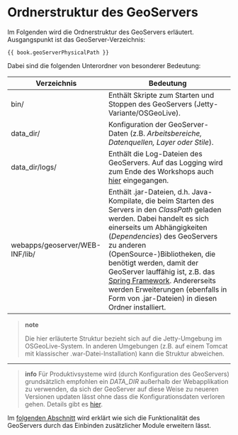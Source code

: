 # Ordnerstruktur des GeoServers

Im Folgenden wird die Ordnerstruktur des GeoServers erläutert. Ausgangspunkt
ist das GeoServer-Verzeichnis:

<pre><xmp style="margin:0; font-size: .85em;">{{ book.geoServerPhysicalPath }}
</xmp></pre>

Dabei sind die folgenden Unterordner von besonderer Bedeutung:


|Verzeichnis|Bedeutung|
|-----------|---------|
|bin/|Enthält Skripte zum Starten und Stoppen des GeoServers (Jetty-Variante/OSGeoLive).|
|data\_dir/|Konfiguration der GeoServer-Daten (z.B. *Arbeitsbereiche, Datenquellen, Layer oder Stile*).|
|data\_dir/logs/|Enthält die Log-Dateien des GeoServers. Auf das Logging wird zum Ende des Workshops auch [hier](../troubleshooting/logging.md) eingegangen.|
|webapps/geoserver/WEB-INF/lib/|Enthält .jar-Dateien, d.h. Java-Kompilate, die beim Starten des Servers in den *ClassPath* geladen werden. Dabei handelt es sich einerseits um Abhängigkeiten (*Dependencies*) des GeoServers zu anderen (OpenSource-)Bibliotheken, die benötigt werden, damit der GeoServer lauffähig ist, z.B. das [Spring Framework](http://spring.io/). Andererseits werden Erweiterungen (ebenfalls in Form von .jar-Dateien) in diesen Ordner installiert.|

> **note**
>
> Die hier erläuterte Struktur bezieht sich auf die Jetty-Umgebung im OSGeoLive-System.
> In anderen Umgebungen (z.B. auf einem Tomcat mit klassischer .war-Datei-Installation)
> kann die Struktur abweichen.

----

> **info**
> Für Produktivsysteme wird (durch Konfiguration des GeoServers) grundsätzlich empfohlen
> ein *DATA\_DIR* außerhalb der Webapplikation zu verwenden, da sich der GeoServer auf diese Weise
> zu neueren Versionen updaten lässt ohne dass die Konfigurationsdaten verloren gehen.
> Details gibt es [hier](http://docs.geoserver.org/latest/en/user/datadirectory/index.html).

Im [folgenden Abschnitt](installextensions.md) wird erklärt wie sich die
Funktionalität des GeoServers durch das Einbinden zusätzlicher Module erweitern lässt.
